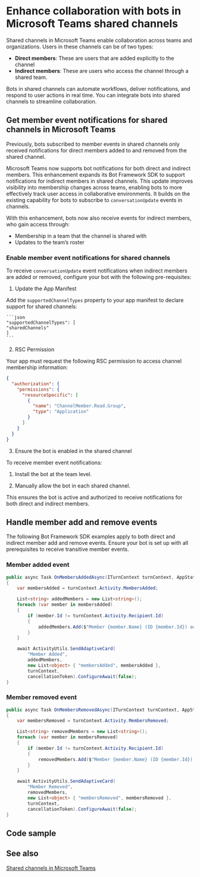 # Enhance collaboration with bots in Microsoft Teams shared channels

Shared channels in Microsoft Teams enable collaboration across teams and organizations. 
Users in these channels can be of two types: 
- **Direct members**: These are users that are added explicitly to the channel
- **Indirect members**: These are users who access the channel through a shared team.

Bots in shared channels can automate workflows, deliver notifications, and respond to user actions in real time. You can integrate bots into shared channels to streamline collaboration. 

## Get member event notifications for shared channels in Microsoft Teams
Previously, bots subscribed to member events in shared channels only received notifications for direct members added to and removed from the shared channel. 

Microsoft Teams now supports bot notifications for both direct and indirect members. This enhancement expands its Bot Framework SDK to support notifications for indirect members in shared channels. 
This update improves visibility into membership changes across teams, enabling bots to more effectively track user access in collaborative environments. It builds on the existing capability for bots to subscribe to `conversationUpdate` events in channels.

With this enhancement, bots now also receive events for indirect members, who gain access through:
* Membership in a team that the channel is shared with
* Updates to the team’s roster

### Enable member event notifications for shared channels

To receive `conversationUpdate` event notifications when indirect members are added or removed, configure your bot with the following pre-requisites:
1. Update the App Manifest

Add the `supportedChannelTypes` property to your app manifest to declare support for shared channels:

    ```json
    "supportedChannelTypes": [
    "sharedChannels"
    ]
    ```

2. RSC Permission 

Your app must request the following RSC permission to access channel membership information:

```json
{
  "authorization": {
    "permissions": {
      "resourceSpecific": [
        {
          "name": "ChannelMember.Read.Group",
          "type": "Application"
        }
      ]
    }
  }
}
```

3. Ensure the bot is enabled in the shared channel

To receive member event notifications:

1. Install the bot at the team level.

2. Manually allow the bot in each shared channel.

This ensures the bot is active and authorized to receive notifications for both direct and indirect members.

## Handle member add and remove events

The following Bot Framework SDK examples apply to both direct and indirect member add and remove events. Ensure your bot is set up with all prerequisites to receive transitive member events.

### Member added event

```csharp
public async Task OnMembersAddedAsync(ITurnContext turnContext, AppState turnState, CancellationToken cancellationToken)
{
    var membersAdded = turnContext.Activity.MembersAdded;

    List<string> addedMembers = new List<string>();
    foreach (var member in membersAdded)
    {
        if (member.Id != turnContext.Activity.Recipient.Id)
        {
            addedMembers.Add($"Member {member.Name} (ID {member.Id}) added.");
        }
    }

    await ActivityUtils.SendAdaptiveCard(
        "Member Added",
        addedMembers,
        new List<object> { "membersAdded", membersAdded },
        turnContext,
        cancellationToken).ConfigureAwait(false);
}
```
### Member removed event
```csharp
public async Task OnMembersRemovedAsync(ITurnContext turnContext, AppState turnState, CancellationToken cancellationToken)
{
    var membersRemoved = turnContext.Activity.MembersRemoved;

    List<string> removedMembers = new List<string>();
    foreach (var member in membersRemoved)
    {
        if (member.Id != turnContext.Activity.Recipient.Id)
        {
            removedMembers.Add($"Member {member.Name} (ID {member.Id}) removed.");
        }
    }

    await ActivityUtils.SendAdaptiveCard(
        "Member Removed",
        removedMembers,
        new List<object> { "membersRemoved", membersRemoved },
        turnContext,
        cancellationToken).ConfigureAwait(false);
}
```

## Code sample

## See also
[Shared channels in Microsoft Teams](/microsoftteams/shared-channels)
